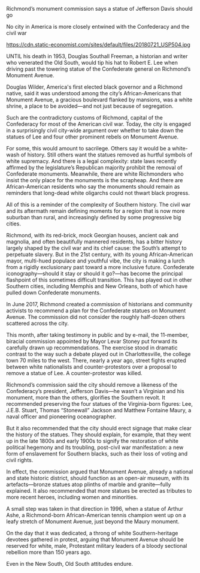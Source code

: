 Richmond’s monument commission says a statue of Jefferson Davis should go

No city in America is more closely entwined with the Confederacy and the civil war

https://cdn.static-economist.com/sites/default/files/20180721_USP504.jpg

UNTIL his death in 1953, Douglas Southall Freeman, a historian and writer who venerated the Old South, would tip his hat to Robert E. Lee when driving past the towering statue of the Confederate general on Richmond’s Monument Avenue.

Douglas Wilder, America's first elected black governor and a Richmond native, said it was understood among the city’s African-Americans that Monument Avenue, a gracious boulevard flanked by mansions, was a white shrine, a place to be avoided—and not just because of segregation.

Such are the contradictory customs of Richmond, capital of the Confederacy for most of the American civil war. Today, the city is engaged in a surprisingly civil city-wide argument over whether to take down the statues of Lee and four other prominent rebels on Monument Avenue.

For some, this would amount to sacrilege. Others say it would be a white-wash of history. Still others want the statues removed as hurtful symbols of white supremacy. And there is a legal complexity: state laws recently affirmed by the legislature’s Republican majority prohibit the removal of Confederate monuments. Meanwhile, there are white Richmonders who insist the only place for the monuments is the scrapheap. And there are African-American residents who say the monuments should remain as reminders that long-dead white oligarchs could not thwart black progress.

All of this is a reminder of the complexity of Southern history. The civil war and its aftermath remain defining moments for a region that is now more suburban than rural, and increasingly defined by some progressive big cities.

Richmond, with its red-brick, mock Georgian houses, ancient oak and magnolia, and often beautifully mannered residents, has a bitter history largely shaped by the civil war and its chief cause: the South’s attempt to perpetuate slavery. But in the 21st century, with its young African-American mayor, multi-hued populace and youthful vibe, the city is making a lurch from a rigidly exclusionary past toward a more inclusive future. Confederate iconography—should it stay or should it go?—has become the principal flashpoint of this sometimes difficult transition. This has played out in other Southern cities, including Memphis and New Orleans, both of which have pulled down Confederate monuments.

In June 2017, Richmond created a commission of historians and community activists to recommend a plan for the Confederate statues on Monument Avenue. The commission did not consider the roughly half-dozen others scattered across the city.

This month, after taking testimony in public and by e-mail, the 11-member, biracial commission appointed by Mayor Levar Stoney put forward its carefully drawn up recommendations. The exercise stood in dramatic contrast to the way such a debate played out in Charlottesville, the college town 70 miles to the west. There, nearly a year ago, street fights erupted between white nationalists and counter-protestors over a proposal to remove a statue of Lee. A counter-protestor was killed.

Richmond’s commission said the city should remove a likeness of the Confederacy’s president, Jefferson Davis—he wasn’t a Virginian and his monument, more than the others, glorifies the Southern revolt. It recommended preserving the four statues of the Virginia-born figures: Lee, J.E.B. Stuart, Thomas “Stonewall” Jackson and Matthew Fontaine Maury, a naval officer and pioneering oceanographer.

But it also recommended that the city should erect signage that make clear the history of the statues. They should explain, for example, that they went up in the late 1800s and early 1900s to signify the restoration of white political hegemony and its troubling, post-civil war manifestation: a new form of enslavement for Southern blacks, such as their loss of voting and civil rights.

In effect, the commission argued that Monument Avenue, already a national and state historic district, should function as an open-air museum, with its artefacts—bronze statues atop plinths of marble and granite—fully explained. It also recommended that more statues be erected as tributes to more recent heroes, including women and minorities.

A small step was taken in that direction in 1996, when a statue of Arthur Ashe, a Richmond-born African-American tennis champion went up on a leafy stretch of Monument Avenue, just beyond the Maury monument.

On the day that it was dedicated, a throng of white Southern-heritage devotees gathered in protest, arguing that Monument Avenue should be reserved for white, male, Protestant military leaders of a bloody sectional rebellion more than 150 years ago.

Even in the New South, Old South attitudes endure.